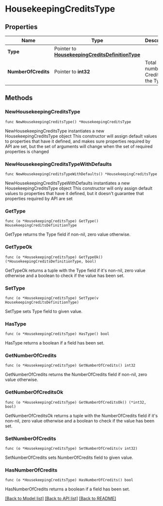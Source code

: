 # HousekeepingCreditsType

## Properties

Name | Type | Description | Notes
------------ | ------------- | ------------- | -------------
**Type** | Pointer to [**HousekeepingCreditsDefinitionType**](HousekeepingCreditsDefinitionType.md) |  | [optional] 
**NumberOfCredits** | Pointer to **int32** | Total number of Credits for the Type. | [optional] 

## Methods

### NewHousekeepingCreditsType

`func NewHousekeepingCreditsType() *HousekeepingCreditsType`

NewHousekeepingCreditsType instantiates a new HousekeepingCreditsType object
This constructor will assign default values to properties that have it defined,
and makes sure properties required by API are set, but the set of arguments
will change when the set of required properties is changed

### NewHousekeepingCreditsTypeWithDefaults

`func NewHousekeepingCreditsTypeWithDefaults() *HousekeepingCreditsType`

NewHousekeepingCreditsTypeWithDefaults instantiates a new HousekeepingCreditsType object
This constructor will only assign default values to properties that have it defined,
but it doesn't guarantee that properties required by API are set

### GetType

`func (o *HousekeepingCreditsType) GetType() HousekeepingCreditsDefinitionType`

GetType returns the Type field if non-nil, zero value otherwise.

### GetTypeOk

`func (o *HousekeepingCreditsType) GetTypeOk() (*HousekeepingCreditsDefinitionType, bool)`

GetTypeOk returns a tuple with the Type field if it's non-nil, zero value otherwise
and a boolean to check if the value has been set.

### SetType

`func (o *HousekeepingCreditsType) SetType(v HousekeepingCreditsDefinitionType)`

SetType sets Type field to given value.

### HasType

`func (o *HousekeepingCreditsType) HasType() bool`

HasType returns a boolean if a field has been set.

### GetNumberOfCredits

`func (o *HousekeepingCreditsType) GetNumberOfCredits() int32`

GetNumberOfCredits returns the NumberOfCredits field if non-nil, zero value otherwise.

### GetNumberOfCreditsOk

`func (o *HousekeepingCreditsType) GetNumberOfCreditsOk() (*int32, bool)`

GetNumberOfCreditsOk returns a tuple with the NumberOfCredits field if it's non-nil, zero value otherwise
and a boolean to check if the value has been set.

### SetNumberOfCredits

`func (o *HousekeepingCreditsType) SetNumberOfCredits(v int32)`

SetNumberOfCredits sets NumberOfCredits field to given value.

### HasNumberOfCredits

`func (o *HousekeepingCreditsType) HasNumberOfCredits() bool`

HasNumberOfCredits returns a boolean if a field has been set.


[[Back to Model list]](../README.md#documentation-for-models) [[Back to API list]](../README.md#documentation-for-api-endpoints) [[Back to README]](../README.md)


